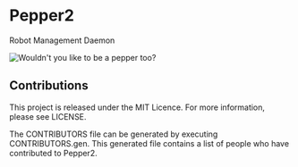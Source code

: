# Pepper2

Robot Management Daemon

![Wouldn't you like to be a pepper too?](https://i.imgur.com/B2BBwz1.gif)

## Contributions

This project is released under the MIT Licence. For more information, please see LICENSE.

The CONTRIBUTORS file can be generated by executing CONTRIBUTORS.gen. This generated file contains a list of people who have contributed to Pepper2.

